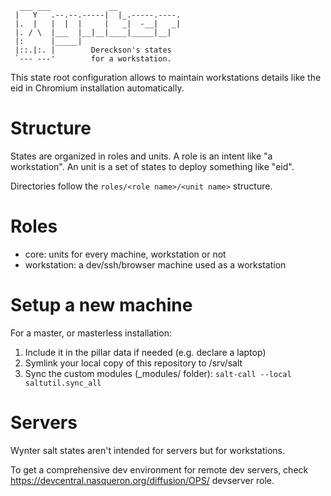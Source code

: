       ___ ___             __
     |   Y   .--.--.-----|  |_.-----.----.
     |.  |   |  |  |     |   _|  -__|   _|
     |. / \  |___  |__|__|____|_____|__|
     |:      |_____|
     |::.|:. |        Dereckson's states
     `--- ---'        for a workstation.

This state root configuration allows to maintain workstations
details like the eid in Chromium installation automatically.

Structure
=========

States are organized in roles and units. A role is an intent
like "a workstation". An unit is a set of states to deploy
something like "eid".

Directories follow the `roles/<role name>/<unit name>` structure.

Roles
=====

* core: units for every machine, workstation or not
* workstation: a dev/ssh/browser machine used as a workstation

Setup a new machine
===================

For a master, or masterless installation:

1. Include it in the pillar data if needed (e.g. declare a laptop)
2. Symlink your local copy of this repository to /srv/salt
3. Sync the custom modules (_modules/ folder):
   `salt-call --local saltutil.sync_all`

Servers
=======

Wynter salt states aren't intended for servers but for workstations.

To get a comprehensive dev environment for remote dev servers,
check https://devcentral.nasqueron.org/diffusion/OPS/ devserver
role.
